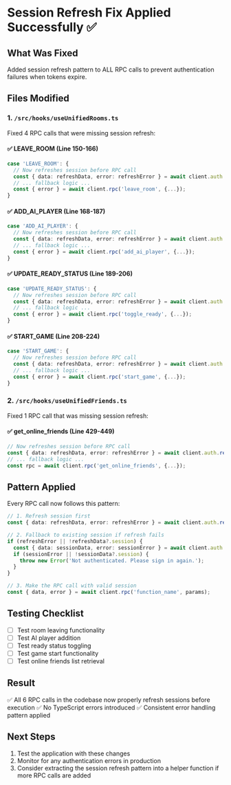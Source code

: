 # Session Refresh Fix Applied Successfully ✅

## What Was Fixed
Added session refresh pattern to ALL RPC calls to prevent authentication failures when tokens expire.

## Files Modified

### 1. `/src/hooks/useUnifiedRooms.ts`
Fixed 4 RPC calls that were missing session refresh:

#### ✅ LEAVE_ROOM (Line 150-166)
```typescript
case 'LEAVE_ROOM': {
  // Now refreshes session before RPC call
  const { data: refreshData, error: refreshError } = await client.auth.refreshSession();
  // ... fallback logic ...
  const { error } = await client.rpc('leave_room', {...});
}
```

#### ✅ ADD_AI_PLAYER (Line 168-187)
```typescript
case 'ADD_AI_PLAYER': {
  // Now refreshes session before RPC call
  const { data: refreshData, error: refreshError } = await client.auth.refreshSession();
  // ... fallback logic ...
  const { error } = await client.rpc('add_ai_player', {...});
}
```

#### ✅ UPDATE_READY_STATUS (Line 189-206)
```typescript
case 'UPDATE_READY_STATUS': {
  // Now refreshes session before RPC call
  const { data: refreshData, error: refreshError } = await client.auth.refreshSession();
  // ... fallback logic ...
  const { error } = await client.rpc('toggle_ready', {...});
}
```

#### ✅ START_GAME (Line 208-224)
```typescript
case 'START_GAME': {
  // Now refreshes session before RPC call
  const { data: refreshData, error: refreshError } = await client.auth.refreshSession();
  // ... fallback logic ...
  const { error } = await client.rpc('start_game', {...});
}
```

### 2. `/src/hooks/useUnifiedFriends.ts`
Fixed 1 RPC call that was missing session refresh:

#### ✅ get_online_friends (Line 429-449)
```typescript
// Now refreshes session before RPC call
const { data: refreshData, error: refreshError } = await client.auth.refreshSession();
// ... fallback logic ...
const rpc = await client.rpc('get_online_friends', {...});
```

## Pattern Applied
Every RPC call now follows this pattern:

```typescript
// 1. Refresh session first
const { data: refreshData, error: refreshError } = await client.auth.refreshSession();

// 2. Fallback to existing session if refresh fails
if (refreshError || !refreshData?.session) {
  const { data: sessionData, error: sessionError } = await client.auth.getSession();
  if (sessionError || !sessionData?.session) {
    throw new Error('Not authenticated. Please sign in again.');
  }
}

// 3. Make the RPC call with valid session
const { data, error } = await client.rpc('function_name', params);
```

## Testing Checklist
- [ ] Test room leaving functionality
- [ ] Test AI player addition
- [ ] Test ready status toggling
- [ ] Test game start functionality
- [ ] Test online friends list retrieval

## Result
✅ All 6 RPC calls in the codebase now properly refresh sessions before execution
✅ No TypeScript errors introduced
✅ Consistent error handling pattern applied

## Next Steps
1. Test the application with these changes
2. Monitor for any authentication errors in production
3. Consider extracting the session refresh pattern into a helper function if more RPC calls are added